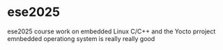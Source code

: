 # ese2025
ese2025 course work on embedded Linux C/C++  and the Yocto prroject
emnbedded operationg system is really really good
